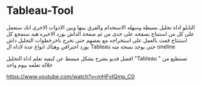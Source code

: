 # Tableau-Tool
التابلو اداة تحليل بسيطة وسهله الاستخدام 
والفرق بينها وبين الادوات الاخرى انك ستعمل على كل من استنتاج بصفحه على حدى
من ثم صفحة الداش بورد الاخيره هيه ستمجع كل استنتاج قمت بالعمل  على استخراجه مع بعضهم حتى تخرج باخرخطوات التحليل داش بورد احترافي 
وهناك انواع عدة لاداة ال Tableau حتى يوجد نسخة منه oneline 

افضل فديو يشرح بشكل مبسط عن كيفية تعلم اداة التحليل "Tableau " تستطيع من خلاله تعلمه بيوم واحد

https://www.youtube.com/watch?v=mHFvIQmp_C0 
